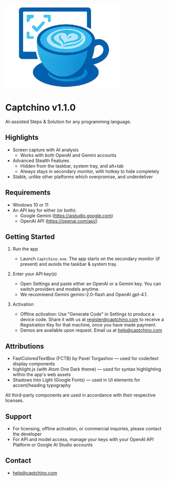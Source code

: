 ![Captchino Logo](logo.png)

# Captchino v1.1.0

AI-assisted Steps & Solution for any programming language.

## Highlights

- Screen capture with AI analysis
  - Works with both OpenAI and Gemini accounts
- Advanced Stealth Features
  - Hidden from the taskbar, system tray, and alt+tab
  - Always stays in secondary monitor, with hotkey to hide completely
- Stable, unlike other platforms which overpromise, and underdeliver

## Requirements

- Windows 10 or 11
- An API key for either (or both):
  - Google Gemini (https://aistudio.google.com)
  - OpenAI API (https://openai.com/api/)

## Getting Started

1. Run the app
   - Launch `Captchino.exe`. The app starts on the secondary monitor (if present) and avoids the taskbar & system tray.

2. Enter your API key(s)
   - Open Settings and paste either an OpenAI or a Gemini key. You can switch providers and models anytime.
   - We recommend Gemini gemini-2.0-flash and OpenAI gpt-4.1.

3. Activation
   - Offline activation: Use "Generate Code" in Settings to produce a device code. Share it with us at register@captchino.com to receive a Registration Key for that machine, once you have made payment.
   - Demos are available upon request. Email us at help@captchino.com

## Attributions

- FastColoredTextBox (FCTB) by Pavel Torgashov — used for code/text display components
- highlight.js (with Atom One Dark theme) — used for syntax highlighting within the app's web assets
- Shadows Into Light (Google Fonts) — used in UI elements for accent/heading typography

All third-party components are used in accordance with their respective licenses.

## Support

- For licensing, offline activation, or commercial inquiries, please contact the developer
- For API and model access, manage your keys with your OpenAI API Platform or Google AI Studio accounts

## Contact

- help@captchino.com
